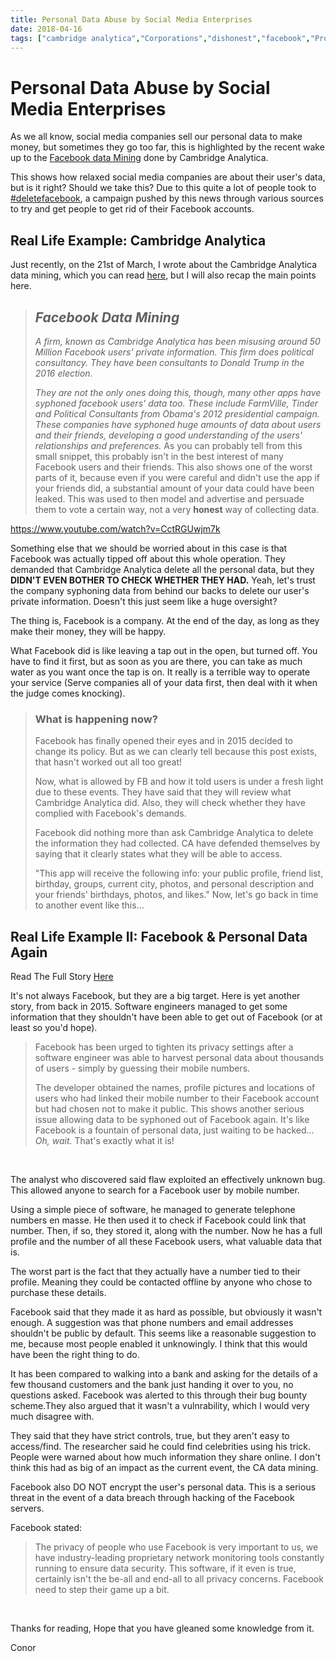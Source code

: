 ```yaml
---
title: Personal Data Abuse by Social Media Enterprises
date: 2018-04-16
tags: ["cambridge analytica","Corporations","dishonest","facebook","Protection","scandal","Security","social media","syphoning","zucc","zuckerberg"]
---
```


# Personal Data Abuse by Social Media Enterprises

As we all know, social media companies sell our personal data to make money, but sometimes they go too far, this is highlighted by the recent wake up to the [Facebook data Mining](https://smlit.ml/current-events-facebook-data-mining/) done by Cambridge Analytica.

This shows how relaxed social media companies are about their user's data, but is it right? Should we take this? Due to this quite a lot of people took to [#deletefacebook](https://twitter.com/search?q=%23DeleteFacebook), a campaign pushed by this news through various sources to try and get people to get rid of their Facebook accounts.

## Real Life Example: Cambridge Analytica

Just recently, on the 21st of March, I wrote about the Cambridge Analytica data mining, which you can read [here](https://smlit.ml/current-events-facebook-data-mining/), but I will also recap the main points here.
> ## _Facebook Data Mining_
> 
> _A firm, known as Cambridge Analytica has been misusing around 50 Million Facebook users' private information. This firm does political consultancy. They have been consultants to Donald Trump in the 2016 election._
> 
> 
> _They are not the only ones doing this, though, many other apps have syphoned facebook users' data too. These include FarmVille, Tinder and Political Consultants from Obama's 2012 presidential campaign. These companies have syphoned huge amounts of data about users and their friends, developing a good understanding of the users' relationships and preferences._
As you can probably tell from this small snippet, this probably isn't in the best interest of many Facebook users and their friends. This also shows one of the worst parts of it, because even if you were careful and didn't use the app if your friends did, a substantial amount of your data could have been leaked. This was used to then model and advertise and persuade them to vote a certain way, not a very **honest** way of collecting data.

https://www.youtube.com/watch?v=CctRGUwjm7k

Something else that we should be worried about in this case is that Facebook was actually tipped off about this whole operation. They demanded that Cambridge Analytica delete all the personal data, but they **DIDN'T EVEN BOTHER TO CHECK WHETHER THEY HAD.** Yeah, let's trust the company syphoning data from behind our backs to delete our user's private information. Doesn't this just seem like a huge oversight?

The thing is, Facebook is a company. At the end of the day, as long as they make their money, they will be happy.

What Facebook did is like leaving a tap out in the open, but turned off. You have to find it first, but as soon as you are there, you can take as much water as you want once the tap is on. It really is a terrible way to operate your service (Serve companies all of your data first, then deal with it when the judge comes knocking).
> ### What is happening now?
> 
> Facebook has finally opened their eyes and in 2015 decided to change its policy. But as we can clearly tell because this post exists, that hasn't worked out all too great!
> 
> 
> Now, what is allowed by FB and how it told users is under a fresh light due to these events. They have said that they will review what Cambridge Analytica did. Also, they will check whether they have complied with Facebook's demands.
> 
> 
> Facebook did nothing more than ask Cambridge Analytica to delete the information they had collected. CA have defended themselves by saying that it clearly states what they will be able to access.
> 
> 
> "This app will receive the following info: your public profile, friend list, birthday, groups, current city, photos, and personal description and your friends' birthdays, photos, and likes."
Now, let's go back in time to another event like this...

## Real Life Example II: Facebook & Personal Data Again

Read The Full Story [Here](https://www.theguardian.com/technology/2015/aug/09/facebook-privacy-settings-users-mobile-phone-number)

It's not always Facebook, but they are a big target. Here is yet another story, from back in 2015. Software engineers managed to get some information that they shouldn't have been able to get out of Facebook (or at least so you'd hope).
> Facebook has been urged to tighten its privacy settings after a software engineer was able to harvest personal data about thousands of users - simply by guessing their mobile numbers.
> 
> 
> The developer obtained the names, profile pictures and locations of users who had linked their mobile number to their Facebook account but had chosen not to make it public.
This shows another serious issue allowing data to be syphoned out of Facebook again. It's like Facebook is a fountain of personal data, just waiting to be hacked... _Oh, wait._ That's exactly what it is!

&nbsp;

The analyst who discovered said flaw exploited an effectively unknown bug. This allowed anyone to search for a Facebook user by mobile number.

Using a simple piece of software, he managed to generate telephone numbers en masse. He then used it to check if Facebook could link that number. Then, if so, they stored it, along with the number. Now he has a full profile and the number of all these Facebook users, what valuable data that is.

The worst part is the fact that they actually have a number tied to their profile. Meaning they could be contacted offline by anyone who chose to purchase these details.

Facebook said that they made it as hard as possible, but obviously it wasn't enough. A suggestion was that phone numbers and email addresses shouldn't be public by default. This seems like a reasonable suggestion to me, because most people enabled it unknowingly. I think that this would have been the right thing to do.

It has been compared to walking into a bank and asking for the details of a few thousand customers and the bank just handing it over to you, no questions asked. Facebook was alerted to this through their bug bounty scheme.They also argued that it wasn't a vulnrability, which I would very much disagree with.

They said that they have strict controls, true, but they aren't easy to access/find. The researcher said he could find celebrities using his trick. People were warned about how much information they share online. I don't think this had as big of an impact as the current event, the CA data mining.

Facebook also DO NOT encrypt the user's personal data. This is a serious threat in the event of a data breach through hacking of the Facebook servers.

Facebook stated:
> The privacy of people who use Facebook is very important to us, we have industry-leading proprietary network monitoring tools constantly running to ensure data security.
This software, if it even is true, certainly isn't the be-all and end-all to all privacy concerns. Facebook need to step their game up a bit.

&nbsp;

Thanks for reading, Hope that you have gleaned some knowledge from it.

Conor
